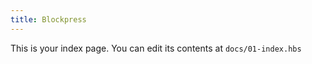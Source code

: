 ```yaml
---
title: Blockpress
---
```


This is your index page. You can edit its contents at `docs/01-index.hbs`
